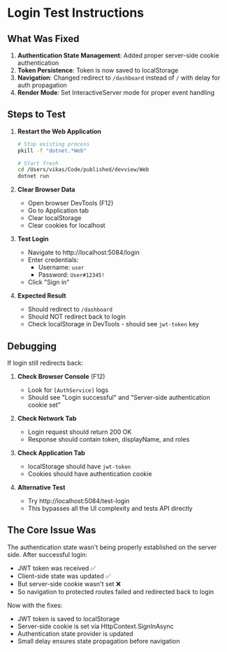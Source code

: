 # Login Test Instructions

## What Was Fixed
1. **Authentication State Management**: Added proper server-side cookie authentication
2. **Token Persistence**: Token is now saved to localStorage 
3. **Navigation**: Changed redirect to `/dashboard` instead of `/` with delay for auth propagation
4. **Render Mode**: Set InteractiveServer mode for proper event handling

## Steps to Test

1. **Restart the Web Application**
   ```bash
   # Stop existing process
   pkill -f "dotnet.*Web" 
   
   # Start fresh
   cd /Users/vikas/Code/published/devview/Web
   dotnet run
   ```

2. **Clear Browser Data**
   - Open browser DevTools (F12)
   - Go to Application tab
   - Clear localStorage
   - Clear cookies for localhost

3. **Test Login**
   - Navigate to http://localhost:5084/login
   - Enter credentials:
     - Username: `user`
     - Password: `User#12345!`
   - Click "Sign in"

4. **Expected Result**
   - Should redirect to `/dashboard`
   - Should NOT redirect back to login
   - Check localStorage in DevTools - should see `jwt-token` key

## Debugging

If login still redirects back:

1. **Check Browser Console** (F12)
   - Look for `[AuthService]` logs
   - Should see "Login successful" and "Server-side authentication cookie set"

2. **Check Network Tab**
   - Login request should return 200 OK
   - Response should contain token, displayName, and roles

3. **Check Application Tab**
   - localStorage should have `jwt-token` 
   - Cookies should have authentication cookie

4. **Alternative Test**
   - Try http://localhost:5084/test-login
   - This bypasses all the UI complexity and tests API directly

## The Core Issue Was

The authentication state wasn't being properly established on the server side. After successful login:
- JWT token was received ✅
- Client-side state was updated ✅ 
- But server-side cookie wasn't set ❌
- So navigation to protected routes failed and redirected back to login

Now with the fixes:
- JWT token is saved to localStorage
- Server-side cookie is set via HttpContext.SignInAsync
- Authentication state provider is updated
- Small delay ensures state propagation before navigation